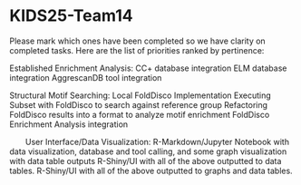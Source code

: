 # KIDS25-Team14

 Please mark which ones have been completed so we have clarity on completed tasks. Here are the list of priorities ranked by pertinence:

Established Enrichment Analysis:
CC+ database integration
ELM database integration
AggrescanDB tool integration
 
Structural Motif Searching:
Local FoldDisco Implementation
Executing Subset with FoldDisco to search against reference group
Refactoring FoldDisco results into a format to analyze motif enrichment
FoldDisco Enrichment Analysis integration
 
    User Interface/Data Visualization:
R-Markdown/Jupyter Notebook with data visualization, database and tool calling, and some graph visualization with data table outputs
R-Shiny/UI with all of the above outputted to data tables.
R-Shiny/UI with all of the above outputted to graphs and data tables.
